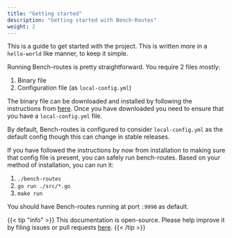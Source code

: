 ```yaml
---
title: "Getting started"
description: "Getting started with Bench-Routes"
weight: 2
---
```


This is a guide to get started with the project. This is written more in a `hello-world` like manner, to
keep it simple.

Running Bench-routes is pretty straightforward. You require 2 files mostly:

1. Binary file
2. Configuration file (as `local-config.yml`)

The binary file can be downloaded and installed by following the instructions from [here](install.md). Once you have downloaded
you need to ensure that you have a `local-config.yml` file.

By default, Bench-routes is configured to consider `local-config.yml` as the default config though this can change
in stable releases.

If you have followed the instructions by now from installation to making sure that config file is present, you can safely
run bench-routes. Based on your method of installation, you can run it:

1. `./bench-routes`
2. `go run ./src/*.go`
3. `make run`

You should have Bench-routes running at port `:9990` as default.

{{< tip "info" >}}
This documentation is open-source. Please help improve it by filing issues or pull requests [here](https://github.com/bench-routes/website).
{{< /tip >}}
